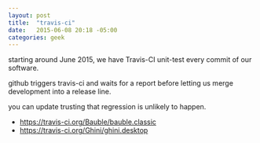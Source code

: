 ```yaml
---
layout: post
title:  "travis-ci"
date:   2015-06-08 20:18 -05:00
categories: geek
---
```


starting around June 2015, we have Travis-CI unit-test every commit of our software.

github triggers travis-ci and waits for a report before letting us merge development into a release line.

you can update trusting that regression is unlikely to happen.

- https://travis-ci.org/Bauble/bauble.classic
- https://travis-ci.org/Ghini/ghini.desktop


